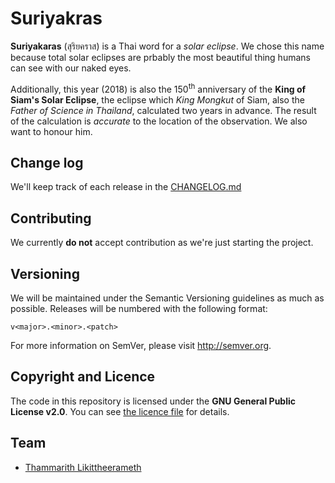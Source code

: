 # Suriyakras

**Suriyakaras** (สุริยคราส) is a Thai word for a *solar eclipse*. We chose this name because total solar eclipses are prbably the most beautiful thing humans can see with our naked eyes. 

Additionally, this year (2018) is also the 150<sup>th</sup> anniversary of the **King of Siam's Solar Eclipse**, the eclipse which *King Mongkut* of Siam, also the *Father of Science in Thailand*, calculated two years in advance. The result of the calculation is *accurate* to the location of the observation. We also want to honour him.

## Change log

We'll keep track of each release in the [CHANGELOG.md](./CHANGELOG.md)

<!--
## Code of conduct

We will behave ourselves if you behave yourselves. For more details see our
[CODE_OF_CONDUCT.md](./CODE_OF_CONDUCT.md).
-->

## Contributing

We currently **do not** accept contribution as we're just starting the project.

<!-- Please read through our [contributing guidelines](./CONTRIBUTING.md).  Included
are directions for opening issues. -->

## Versioning

We will be maintained under the Semantic Versioning guidelines as much as possible. Releases will be numbered
with the following format:

`v<major>.<minor>.<patch>`

For more information on SemVer, please visit http://semver.org.

## Copyright and Licence

The code in this repository is licensed under the **GNU General Public License v2.0**. You can see [the licence file](./LICENCE) for details.

## Team

* [Thammarith Likittheerameth](https://github.com/thammarith)
